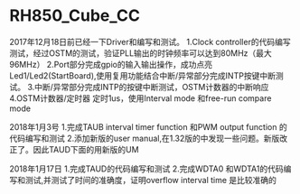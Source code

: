 # RH850_Cube_CC

2017年12月18日前已经一下Driver和编写和测试。
1.Clock controller的代码编写测试，经过OSTM的测试，验证PLL输出的时钟频率可以达到80MHz（最大96MHz）
2.Port部分完成gpio的输入输出操作，成功点亮Led1/Led2(StartBoard),使用复用功能结合中断/异常部分完成INTP按键中断测试。
3.中断/异常部分完成INTP的按键中断测试，OSTM计数器的中断响应
4.OSTM计数器/定时器 定时1us，使用Interval mode 和free-run compare mode

2018年1月3号
1.完成TAUB interval timer function 和PWM output function 的代码编写和测试
2.添加新版的user manual,在1.32版的中发现一些问题。新版改正了。因此TAUD下面的用新版的UM

2018年1月17日
1.完成TAUD的代码编写和测试
2.完成WDTA0 和WDTA1的代码编写和测试,并测试了时间的准确度，证明overflow interval time 是比较准确的
